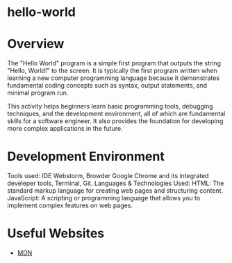 # hello-world

# Overview

The "Hello World" program is a simple first program that outputs the string "Hello, World!" to the screen. It is typically the first program written when learning a new computer programming language because it demonstrates fundamental coding concepts such as syntax, output statements, and minimal program run.

This activity helps beginners learn basic programming tools, debugging techniques, and the development environment, all of which are fundamental skills for a software engineer. It also provides the foundation for developing more complex applications in the future.

# Development Environment

Tools used: IDE Webstorm, Browder Google Chrome and its integrated develeper tools, Terminal, Git.
Languages & Technologies Used:
HTML: The standard markup language for creating web pages and structuring content.
JavaScript: A scripting or programming language that allows you to implement complex features on web pages.

# Useful Websites

* [MDN]([http://url.link.goes.here](https://developer.mozilla.org/en-US/docs/Web/JavaScript/Guide/Language_overview))
